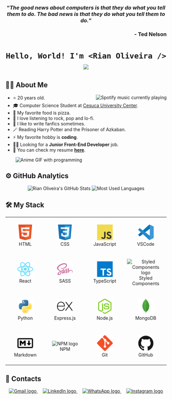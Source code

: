 <div align="center">
  <h3>
    <q><i>The good news about computers is that they do what you tell them to do. The bad news is that they do what you tell them to do.</i></q>
  </h3>
</div>

<div align="right">
  <h3>- Ted Nelson</h3>
</div>

<h1 align="center">
  <span><code>Hello, World! I'm &#60;Rian Oliveira /&#62;</code></span>
  <img align="center" src="https://raw.githubusercontent.com/kaueMarques/kaueMarques/master/hi.gif" width="30" />
</h1>

<h2>🙋‍♂️ About Me</h2>

<a href="https://github.com/kittinan/spotify-github-profile">
  <img align="right" alt="Spotify music currently playing" src="https://spotify-github-profile.vercel.app/api/view?uid=riandias2016&cover_image=true&theme=default&bar_color_cover=true" />
</a>

<ul>
  <li>⭐ 20 years old.</li>
  <li>🎓 Computer Science Student at <a href="https://www.cesuca.edu.br/" rel="external">Cesuca University Center</a>.</li>
  <li>🍕 My favorite food is pizza.</li>
  <li>🎵 I love listening to rock, pop and lo-fi.</li>
  <li>📒 I like to write fanfics sometimes.</li>
  <li>🪄 Reading Harry Potter and the Prisoner of Azkaban.</li>
  <li>⚡ My favorite hobby is <strong>coding</strong>.</li>
  <li>👨‍💻 Looking for a <strong>Junior Front-End Developer</strong> job.</li>
  <li>📄 You can check my resume <a href="https://drive.google.com/file/d/1MJjgLDegIzwDD8KHtTGSaLrgAM3Vzpbs/view?usp=sharing" rel="external"><strong>here</strong></a>.</li>
</ul>

&nbsp;&nbsp;&nbsp;&nbsp;&nbsp;&nbsp;&nbsp;&nbsp;<img alt="Anime GIF with programming" height="178" src="https://64.media.tumblr.com/ba8c705edd2bed0a28d9458811155d69/tumblr_onxkyoloha1w05w8zo1_500.gifv" width="286" />

<h2>⚙️ GitHub Analytics</h2>

<div align="center">
  <img alt="Rian Oliveira's GitHub Stats" height="180em" src="https://github-readme-stats.vercel.app/api?username=riandeoliveira&theme=github_dark&show_icons=true&border_color=4c8eda&bg_color=111113&border_radius=10&include_all_commits=true" />
  <img alt="Most Used Languages" height="180em" src="https://github-readme-stats.vercel.app/api/top-langs/?username=riandeoliveira&layout=compact&theme=github_dark&hide=html&langs_count=6&border_color=4c8eda&bg_color=111113&border_radius=10" />
</div>

<h2>🛠 My Stack</h2>

<table align="center">
  <tbody>
    <tr>
      <td align="center" height="110" width="140">
        <img alt="HTML5 logo" src="https://raw.githubusercontent.com/devicons/devicon/master/icons/html5/html5-original.svg" title="HTML5" width="50" />
        <br>
        <span>HTML</span>
      </td>
      <td align="center" height="110" width="140">
        <img alt="CSS3 logo" src="https://raw.githubusercontent.com/devicons/devicon/master/icons/css3/css3-original.svg" title="CSS3" width="50" />
        <br>
        <span>CSS</span>
      </td>
      <td align="center" height="110" width="140">
        <img alt="JavaScript logo" src="https://raw.githubusercontent.com/devicons/devicon/master/icons/javascript/javascript-original.svg" title="JavaScript" width="50" />
        <br>
        <span>JavaScript</span>
      </td>
      <td align="center" height="110" width="140">
        <img alt="VSCode logo" src="https://raw.githubusercontent.com/devicons/devicon/master/icons/vscode/vscode-original.svg" title="VSCode" width="50" />
        <br>
        <span>VSCode</span>
      </td>
    </tr>
    <tr>
      <td align="center" height="110" width="140">
        <img alt="React logo" src="https://raw.githubusercontent.com/devicons/devicon/master/icons/react/react-original.svg" title="React" width="50" />
        <br>
        <span>React</span>
      </td>
      <td align="center" height="110" width="140">
        <img alt="SASS logo" src="https://raw.githubusercontent.com/devicons/devicon/master/icons/sass/sass-original.svg" title="SASS" width="50" />
        <br>
        <span>SASS</span>
      </td>
      <td align="center" height="110" width="140">
        <img alt="TypeScript logo" src="https://raw.githubusercontent.com/devicons/devicon/master/icons/typescript/typescript-original.svg" title="TypeScript" width="50" />
        <br>
        <span>TypeScript</span>
      </td>
      <td align="center" height="110" width="140">
        <img alt="Styled Components logo" src="https://avatars.githubusercontent.com/u/20658825?s=200&v=4" title="Styled Components" width="50" />
        <br>
        <span>Styled Components</span>
      </td>
    </tr>
    <tr>
      <td align="center" height="110" width="140">
        <img alt="Python logo" src="https://raw.githubusercontent.com/devicons/devicon/master/icons/python/python-original.svg" title="Python" width="50" />
        <br>
        <span>Python</span>
      </td>
      <td align="center" height="110" width="140">
        <img alt="Express.js logo" src="https://raw.githubusercontent.com/devicons/devicon/master/icons/express/express-original.svg" title="Express.js" width="50" />
        <br>
        <span>Express.js</span>
      </td>
      <td align="center" height="110" width="140">
        <img alt="Node.js logo" src="https://raw.githubusercontent.com/devicons/devicon/master/icons/nodejs/nodejs-original.svg" title="Node.js" width="50" />
        <br>
        <span>Node.js</span>
      </td>
      <td align="center" height="110" width="140">
        <img alt="MongoDB logo" src="https://raw.githubusercontent.com/devicons/devicon/master/icons/mongodb/mongodb-original.svg" title="MongoDB" width="50" />
        <br>
        <span>MongoDB</span>
      </td>
    </tr>
    <tr>
      <td align="center" height="110" width="140">
        <img alt="Markdown logo" src="https://raw.githubusercontent.com/devicons/devicon/master/icons/markdown/markdown-original.svg" title="Markdown" width="50" />
        <br>
        <span>Markdown</span>
      </td>
      <td align="center" height="110" width="140">
        <img alt="NPM logo" src="https://juststickers.in/wp-content/uploads/2014/07/NPM.png" title="NPM" width="50" />
        <br>
        <span>NPM</span>
      </td>
      <td align="center" height="110" width="140">
        <img alt="Git logo" src="https://raw.githubusercontent.com/devicons/devicon/master/icons/git/git-original.svg" title="Git" width="50" />
        <br>
        <span>Git</span>
      </td>
      <td align="center" height="110" width="140">
        <img alt="GitHub logo" src="https://raw.githubusercontent.com/devicons/devicon/master/icons/github/github-original.svg" title="GitHub" width="50" />
        <br>
        <span>GitHub</span>
      </td>
    </tr>
  </tbody>
</table>

<h2>📱 Contacts</h2>

<div align="center">
  <a href="mailto:riandiasdeoliveira2001@gmail.com" rel="external" title="Gmail">
    <img alt="Gmail logo" src="https://camo.githubusercontent.com/4a3dd8d10a27c272fd04b2ce8ed1a130606f95ea6a76b5e19ce8b642faa18c27/68747470733a2f2f6564656e742e6769746875622e696f2f537570657254696e7949636f6e732f696d616765732f7376672f676d61696c2e737667" title="Gmail" width="50" />
  </a>
  &nbsp;
  &nbsp;
  <a href="https://www.linkedin.com/in/riandeoliveira/" rel="external" title="LinkedIn">
    <img alt="LinkedIn logo" src="https://camo.githubusercontent.com/c8a9c5b414cd812ad6a97a46c29af67239ddaeae08c41724ff7d945fb4c047e5/68747470733a2f2f6564656e742e6769746875622e696f2f537570657254696e7949636f6e732f696d616765732f7376672f6c696e6b6564696e2e737667" title="LinkedIn" width="50" />
  </a>
  &nbsp;
  &nbsp;
  <a href="https://wa.me/5551991852873" rel="external" title="WhatsApp">
    <img alt="WhatsApp logo" src="https://camo.githubusercontent.com/945d32cdd8d51fe844ca8b2976914ae8786586607aee1cba24d7318e24b30411/68747470733a2f2f6564656e742e6769746875622e696f2f537570657254696e7949636f6e732f696d616765732f7376672f77686174736170702e737667" title="WhatsApp" width="50" />
  </a>
  &nbsp;
  &nbsp;
  <a href="https://www.instagram.com/rian.deoliveira/" rel="external" title="Instagram">
    <img alt="Instagram logo" src="https://camo.githubusercontent.com/c9dacf0f25a1489fdbc6c0d2b41cda58b77fa210a13a886d6f99e027adfbd358/68747470733a2f2f6564656e742e6769746875622e696f2f537570657254696e7949636f6e732f696d616765732f7376672f696e7374616772616d2e737667" title="Instagram" width="50" />
  </a>
</div>
